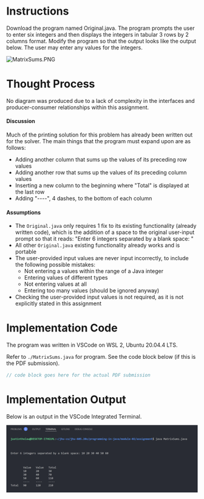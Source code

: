 # Instructions

Download the program named Original.java. The program prompts the user to enter six integers and then displays the integers in tabular 3 rows by 2 columns format. Modify the program so that the output looks like the output below. The user may enter any values for the integers.

<img src="./PrintJava.png" alt="MatrixSums.PNG" width="50%">

# Thought Process
No diagram was produced due to a lack of complexity in the interfaces and producer-consumer relationships within this assignment.

#### Discussion
Much of the printing solution for this problem has already been written out for the solver. The main things that the program must expand upon are as follows:
- Adding another column that sums up the values of its preceding row values
- Adding another row that sums up the values of its preceding column values
- Inserting a new column to the beginning where "Total" is displayed at the last row
- Adding "----", 4 dashes, to the bottom of each column

#### Assumptions
- The `Original.java` only requires 1 fix to its existing functionality (already written code), which is the addition of a space to the original user-input prompt so that it reads: "Enter 6 integers separated by a blank space: "
- All other `Original.java` existing functionality already works and is portable
- The user-provided input values are never input incorrectly, to include the following possible mistakes:
    - Not entering a values within the range of a Java integer
    - Entering values of different types
    - Not entering values at all
    - Entering too many values (should be ignored anyway)
- Checking the user-provided input values is not required, as it is not explicitly stated in this assignment

# Implementation Code
The program was written in VSCode on WSL 2, Ubuntu 20.04.4 LTS.

Refer to `./MatrixSums.java` for program. See the code block below (if this is the PDF submission).

```java
// code block goes here for the actual PDF submission
```

# Implementation Output
Below is an output in the VSCode Integrated Terminal.

<img src="./MatrixSums-Completed.PNG" alt="./MatrixSums-Completed.png">
